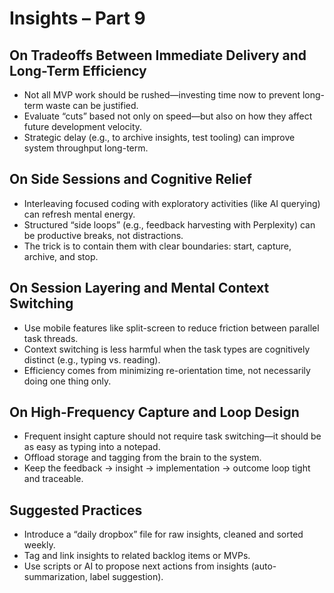 # Insights – Part 9

## On Tradeoffs Between Immediate Delivery and Long-Term Efficiency

- Not all MVP work should be rushed—investing time now to prevent long-term waste can be justified.
- Evaluate “cuts” based not only on speed—but also on how they affect future development velocity.
- Strategic delay (e.g., to archive insights, test tooling) can improve system throughput long-term.

## On Side Sessions and Cognitive Relief

- Interleaving focused coding with exploratory activities (like AI querying) can refresh mental energy.
- Structured “side loops” (e.g., feedback harvesting with Perplexity) can be productive breaks, not distractions.
- The trick is to contain them with clear boundaries: start, capture, archive, and stop.

## On Session Layering and Mental Context Switching

- Use mobile features like split-screen to reduce friction between parallel task threads.
- Context switching is less harmful when the task types are cognitively distinct (e.g., typing vs. reading).
- Efficiency comes from minimizing re-orientation time, not necessarily doing one thing only.

## On High-Frequency Capture and Loop Design

- Frequent insight capture should not require task switching—it should be as easy as typing into a notepad.
- Offload storage and tagging from the brain to the system.
- Keep the feedback → insight → implementation → outcome loop tight and traceable.

## Suggested Practices

- Introduce a “daily dropbox” file for raw insights, cleaned and sorted weekly.
- Tag and link insights to related backlog items or MVPs.
- Use scripts or AI to propose next actions from insights (auto-summarization, label suggestion).
